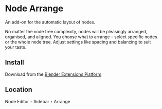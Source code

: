 Node Arrange
=======

An add-on for the automatic layout of nodes.

No matter the node tree complexity, nodes will be pleasingly arranged, organised, and aligned. You choose what to arrange – select specific nodes or the whole node tree. Adjust settings like spacing and balancing to suit your taste.

Install
---

Download from the [Blender Extensions Platform](https://extensions.blender.org/add-ons/datablock-utils/).

Location
---

Node Editor ‣ Sidebar ‣ Arrange
